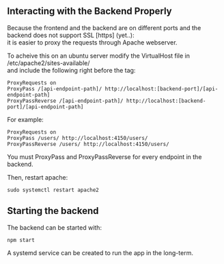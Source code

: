 ## Interacting with the Backend Properly
Because the frontend and the backend are on different ports and the backend does not support SSL [https] (yet..): \
it is easier to proxy the requests through Apache webserver.

To acheive this on an ubuntu server modify the VirtualHost file in /etc/apache2/sites-available/ \
and include the following right before the </VirtualHost> tag:
```
ProxyRequests on
ProxyPass /[api-endpoint-path]/ http://localhost:[backend-port]/[api-endpoint-path]
ProxyPassReverse /[api-endpoint-path]/ http://localhost:[backend-port]/[api-endpoint-path]
```
For example:
```
ProxyRequests on
ProxyPass /users/ http://localhost:4150/users/
ProxyPassReverse /users/ http://localhost:4150/users/
```
You must ProxyPass and ProxyPassReverse for every endpoint in the backend.

Then, restart apache:
```
sudo systemctl restart apache2
```
## Starting the backend
The backend can be started with: 
```
npm start
```
A systemd service can be created to run the app in the long-term.
